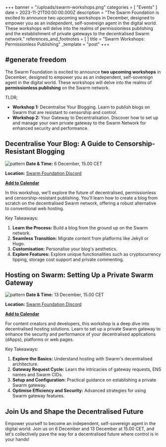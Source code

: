 +++
banner = "/uploads/swarm-workshops.png"
categories = [ "Events" ]
date = 2023-11-21T00:00:00.000Z
description = "The Swarm Foundation is excited to announce two upcoming workshops in December, designed to empower you as an independent, self-sovereign agent in the digital world. These workshops will delve into the realms of permissionless publishing and the establishment of private gateways to the decentralised Swarm network."
references_and_footnotes = [ ]
title = "Swarm Workshops: Permissionless Publishing"
_template = "post"
+++



## #generate freedom


The Swarm Foundation is excited to announce **two upcoming workshops** in December, designed to empower you as an independent, self-sovereign agent in the digital world. These workshops will delve into the realms of **permissionless publishing** on the Swarm network.

TLDR;



* **Workshop 1:** Decentralise Your Blogging. Learn to publish blogs on Swarm that are resistant to censorship and control.
* **Workshop 2:** Your Gateway to Decentralisation. Discover how to set up and manage your own private gateway to the Swarm Network for enhanced security and performance.


## Decentralise Your Blog: A Guide to Censorship-Resistant Blogging
![pattern](/uploads/ws1.png)
**Date & Time:** 6 December, 15.00 CET 

**Location:** [Swarm Foundation Discord](https://discord.com/channels/799027393297514537/966664597186699304) 

**[Add to Calendar](https://www.addevent.com/event/sU19334495)**

In this workshop, we'll explore the future of decentralised, permissionless and censorship-resistant publishing. You'll learn how to create a blog from scratch on the decentralised Swarm network, offering a robust alternative to conventional web hosting.

 

Key Takeaways:

1. **Learn the Process:** Build a blog from the ground up on the Swarm network.
2. **Seamless Transition:** Migrate content from platforms like Jekyll or Hugo.
3. **Customisation:** Personalise your blog's aesthetics.
4. **Explore Features:** Explore unique functionalities such as cryptocurrency tipping, storage cost support and private commenting.


## Hosting on Swarm: Setting Up a Private Swarm Gateway
![pattern](/uploads/ws2.png)
**Date & Time:** 13 December, 15.00 CET 

**Location:** [Swarm Foundation Discord](https://discord.com/channels/799027393297514537/966664597186699304) 

**[Add to Calendar](https://www.addevent.com/event/Gr19334590)**

For content creators and developers, this workshop is a deep dive into decentralised hosting solutions. Learn to set up a private Swarm gateway to enhance the security and performance of your decentralised applications (dApps), platforms or web pages.

 

Key Takeaways:



1. **Explore the Basics:** Understand hosting with Swarm's decentralised architecture.
2. **Gateway Request Cycle:** Learn the intricacies of gateway requests, ENS names and Swarm CIDs.
3. **Setup and Configuration:** Practical guidance on establishing a private Swarm gateway.
4. **Optimise Efficiency and Security:** Advanced strategies for using Swarm gateway features.

 


## Join Us and Shape the Decentralised Future

Empower yourself to become an independent, self-sovereign agent in the digital world. Join us on 6 December and 13 December at 15.00 CET, and let's collectively pave the way for a decentralised future where control is in your hands!


